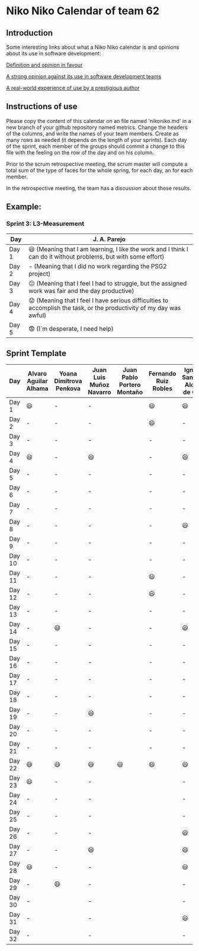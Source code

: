 # Niko Niko Calendar of team 62
## Introduction
Some interesting links about what a Niko Niko calendar is and opinions about its use in software development:

[Definition and opinion in favour](https://blog.teammood.com/2018/07/24/evaluating-your-teams-health-with-the-niko-niko-calendar.html?utm_source=google&utm_medium=cpc&utm_campaign=blog-niko-niko&utm_content=niko-niko&utm_term=niko%20niko%20calendar&gclid=Cj0KCQjwsYb0BRCOARIsAHbLPhGYfc7zpSwEDx8KE3VjlsTyy1M1F8O8lxyOPWQTpjf71RjXeD5rgWsaAmEhEALw_wcB)

[A strong opinion against its use in software development teams](https://www.tinypulse.com/blog/sk-niko-niko-calendar-workplace-morale)

[A real-world experience of use by a prestigious author](https://www.javiergarzas.com/2015/05/calendarios-niko-niko.html)
## Instructions of use
Please copy the content of this calendar on an file named 'nikoniko.md' in a new branch of your github repository named metrics.
Change the headers of the columns, and write the names of your team members.
Create as many rows as needed (it depends on the length of your sprints).
Each day of the sprint, each member of the groups should commit a change to this file with the feeling on the row of the day and on his column. 

Prior to the scrum retrospective meeting, the scrum master will compute a total sum of the type of faces for the whole spring, for each day, an for each member.

In the retrospective meeting, the team has a discussion about those results.

## Example:

### Sprint 3: L3-Measurement 

| Day           | J. A. Parejo  |
| ------------- | ------------- |
| Day 1         |    :smiley: (Meaning that I am learning, I like the work and I think I can do it without problems, but with some effort) |
| Day 2         |    - (Meaning that I did no work regarding the PSG2 project)           |
| Day 3         |    :neutral_face:  (Meaning that I feel I had to struggle, but the assigned work was fair and the day productive)          |:fearful:
| Day 4         |    :worried: (Meaning that I feel I have serious difficulties to accomplish the task, or the productivity of my day was awful)           |
| Day 5         |    :fearful:   (I´m desperate, I need help)        |


## Sprint Template

| Day           | Alvaro Aguilar Alhama    | Yoana Dimitrova Penkova     | Juan Luis Muñoz Navarro     | Juan Pablo Portero Montaño    | Fernando Ruiz Robles     | Ignacio Sanabria Alonso de Caso     |
| ------------- | ------------- | -------------  | -------------  | -------------  | -------------  | -------------  |
| Day 1         |    :smiley:   |-               |-               |                |:smiley:        |:smiley:        |
| Day 2         |    -          |-               |-               |                |:smiley:        |-               |
| Day 3         |    -          |-               |-               |                |-               |-               |
| Day 4         |     :smiley:  |-               |:smiley:        |                |-               |:smiley:        |
| Day 5         |       -       |-               |-               |                |-               |-               |
| Day 6         |       -       |-               |-               |                |-               |-               |
| Day 7         |       -       |-               |-               |                |-               |-               |
| Day 8         |       -       |-               |-               |                |-               |:smiley:        |
| Day 9         |       -       |-               |-               |                |-               |-               |
| Day 10        |       -       |-               |-               |                |-               |-               |
| Day 11        |       -       |-               |-               |                |:smiley:        |-               |
| Day 12        |       -       |-               |-               |                |:smiley:        |-               |
| Day 13        |       -       |-               |-               |                |-               |-               |
| Day 14        |       -       |:smiley:        |-               |                |-               |:smiley:        |
| Day 15        |       -       |-               |-               |                |-               |-               |
| Day 16        |       -       |-               |-               |                |-               |-               |
| Day 17        |       -       |-               |-               |                |-               |-               |
| Day 18        |       -       |-               |-               |                |-               |-               |
| Day 19        |       -       |-               |:smiley:        |                |-               |-               |
| Day 20        |       -       |-               |-               |                |-               |-               |
| Day 21        |       -       |-               |-               |                |-               |-               |
| Day 22        |:smiley:       |:smiley:        |:smiley:        |:smiley:        |:smiley:        |:smiley:        |
| Day 23        |     :smiley:  |-               |-               |                |                |-               |
| Day 24        |        -      |-               |-               |                |                |-               |
| Day 25        |        -      |-               |-               |                |                |-               |
| Day 26        |        -      |-               |-               |                |                |:smiley:        |
| Day 27        |        -      |-               |:smiley:        |                |                |:smiley:        |
| Day 28        |     :smiley:  |-               |-               |                |                |:smiley:        |
| Day 29        |        -      |:smiley:        |-               |                |                |-               |
| Day 30        |        -      |                |-               |                |                |-               |
| Day 31        |        -      |                |-               |                |                |:smiley:        |
| Day 32        |        -      |                |-               |                |                |-               |
